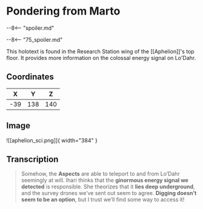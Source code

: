 # Pondering from Marto

--8<-- "spoiler.md"

--8<-- "75_spoiler.md"

This holotext is found in the Research Station wing of the [[Aphelion]]'s top floor. It provides more information on the colossal energy signal on Lo'Dahr.

## Coordinates
| **X** | **Y** | **Z** |
| :---: | :---: | :---: |
|  -39  |  138  |  140  |

## Image

![[aphelion_sci.png]]{ width="384" }

## Transcription
> Somehow, the **Aspects** are able to teleport to and from Lo’Dahr seemingly at will. Ihari thinks that the **ginormous energy signal we detected** is responsible. She theorizes that it **lies deep underground**, and the survey drones we’ve sent out seem to agree. **Digging doesn’t seem to be an option**, but I trust we’ll find some way to access it!

